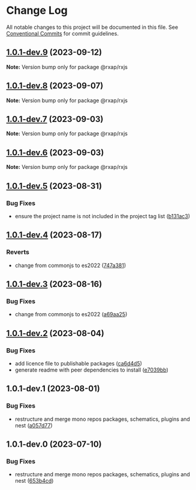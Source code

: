 # Change Log

All notable changes to this project will be documented in this file.
See [Conventional Commits](https://conventionalcommits.org) for commit guidelines.

## [1.0.1-dev.9](https://gitlab.com/rxap/packages/compare/@rxap/rxjs@1.0.1-dev.8...@rxap/rxjs@1.0.1-dev.9) (2023-09-12)

**Note:** Version bump only for package @rxap/rxjs

## [1.0.1-dev.8](https://gitlab.com/rxap/packages/compare/@rxap/rxjs@1.0.1-dev.7...@rxap/rxjs@1.0.1-dev.8) (2023-09-07)

**Note:** Version bump only for package @rxap/rxjs

## [1.0.1-dev.7](https://gitlab.com/rxap/packages/compare/@rxap/rxjs@1.0.1-dev.6...@rxap/rxjs@1.0.1-dev.7) (2023-09-03)

**Note:** Version bump only for package @rxap/rxjs

## [1.0.1-dev.6](https://gitlab.com/rxap/packages/compare/@rxap/rxjs@1.0.1-dev.5...@rxap/rxjs@1.0.1-dev.6) (2023-09-03)

**Note:** Version bump only for package @rxap/rxjs

## [1.0.1-dev.5](https://gitlab.com/rxap/packages/compare/@rxap/rxjs@1.0.1-dev.4...@rxap/rxjs@1.0.1-dev.5) (2023-08-31)

### Bug Fixes

- ensure the project name is not included in the project tag list ([b131ac3](https://gitlab.com/rxap/packages/commit/b131ac3bd92b3b8799d62f15bbd30a1997d7c753))

## [1.0.1-dev.4](https://gitlab.com/rxap/packages/compare/@rxap/rxjs@1.0.1-dev.3...@rxap/rxjs@1.0.1-dev.4) (2023-08-17)

### Reverts

- change from commonjs to es2022 ([747a381](https://gitlab.com/rxap/packages/commit/747a381a090f0a276cf363da61bb19ed0c9cb5b7))

## [1.0.1-dev.3](https://gitlab.com/rxap/packages/compare/@rxap/rxjs@1.0.1-dev.2...@rxap/rxjs@1.0.1-dev.3) (2023-08-16)

### Bug Fixes

- change from commonjs to es2022 ([a69aa25](https://gitlab.com/rxap/packages/commit/a69aa25b9824b94613392b3ea42fba18e5eb1168))

## [1.0.1-dev.2](https://gitlab.com/rxap/packages/compare/@rxap/rxjs@1.0.1-dev.1...@rxap/rxjs@1.0.1-dev.2) (2023-08-04)

### Bug Fixes

- add licence file to publishable packages ([ca6d4d5](https://gitlab.com/rxap/packages/commit/ca6d4d509a743b89bad5ed7ae935d3007231705a))
- generate readme with peer dependencies to install ([e7039bb](https://gitlab.com/rxap/packages/commit/e7039bb5e86ffeadfe7cc92d5fc71d32f8efb4fb))

## 1.0.1-dev.1 (2023-08-01)

### Bug Fixes

- restructure and merge mono repos packages, schematics, plugins and nest ([a057d77](https://gitlab.com/rxap/packages/commit/a057d77ca2acf9426a03a497da8532f8a2fe2c86))

## 1.0.1-dev.0 (2023-07-10)

### Bug Fixes

- restructure and merge mono repos packages, schematics, plugins and nest ([653b4cd](https://gitlab.com/rxap/packages/commit/653b4cd39fc92d322df9b3959651fea0aa6079da))
